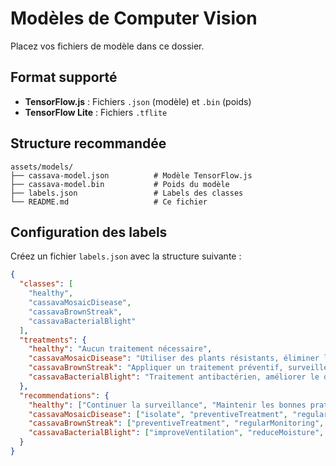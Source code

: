 # Modèles de Computer Vision

Placez vos fichiers de modèle dans ce dossier.

## Format supporté
- **TensorFlow.js** : Fichiers `.json` (modèle) et `.bin` (poids)
- **TensorFlow Lite** : Fichiers `.tflite`

## Structure recommandée
```
assets/models/
├── cassava-model.json          # Modèle TensorFlow.js
├── cassava-model.bin           # Poids du modèle
├── labels.json                 # Labels des classes
└── README.md                   # Ce fichier
```

## Configuration des labels

Créez un fichier `labels.json` avec la structure suivante :

```json
{
  "classes": [
    "healthy",
    "cassavaMosaicDisease",
    "cassavaBrownStreak",
    "cassavaBacterialBlight"
  ],
  "treatments": {
    "healthy": "Aucun traitement nécessaire",
    "cassavaMosaicDisease": "Utiliser des plants résistants, éliminer les plants infectés",
    "cassavaBrownStreak": "Appliquer un traitement préventif, surveiller les symptômes",
    "cassavaBacterialBlight": "Traitement antibactérien, améliorer le drainage"
  },
  "recommendations": {
    "healthy": ["Continuer la surveillance", "Maintenir les bonnes pratiques"],
    "cassavaMosaicDisease": ["isolate", "preventiveTreatment", "regularMonitoring"],
    "cassavaBrownStreak": ["preventiveTreatment", "regularMonitoring", "removeInfected"],
    "cassavaBacterialBlight": ["improveVentilation", "reduceMoisture", "removeInfected"]
  }
}
```